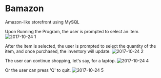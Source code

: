 # Bamazon
Amazon-like storefront using MySQL 

Upon Running the Program, the user is prompted to select an item.
![2017-10-24 1](https://user-images.githubusercontent.com/24421342/31962706-25017cf8-b8b3-11e7-9af2-99c7110b8850.png)

After the item is selected, the user is prompted to select the quantity of the item, and once purchased, the inventory will update. 
![2017-10-24 2](https://user-images.githubusercontent.com/24421342/31962822-75f465bc-b8b3-11e7-87ec-23e6a942b7b5.png)

The user can continue shopping, let's say, for a laptop.
![2017-10-24 4](https://user-images.githubusercontent.com/24421342/31962926-d334e62a-b8b3-11e7-9b3b-e81197b73dcf.png)

Or the user can press 'Q' to quit.
![2017-10-24 5](https://user-images.githubusercontent.com/24421342/31962985-07fd38bc-b8b4-11e7-8703-fff40b6e05e2.png)

